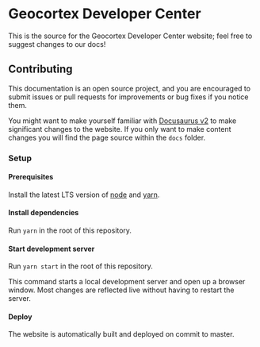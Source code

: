 # Geocortex Developer Center

This is the source for the Geocortex Developer Center website; feel free to suggest changes to our docs!

## Contributing

This documentation is an open source project, and you are encouraged to submit issues or pull requests for improvements or bug fixes if you notice them.

You might want to make yourself familiar with [Docusaurus v2](https://v2.docusaurus.io/) to make significant changes to the website. If you only want to make content changes you will find the page source within the `docs` folder.

### Setup

#### Prerequisites

Install the latest LTS version of [node](https://nodejs.org/) and [yarn](https://classic.yarnpkg.com/en/docs/install).

#### Install dependencies

Run `yarn` in the root of this repository.

#### Start development server

Run `yarn start` in the root of this repository.

This command starts a local development server and open up a browser window. Most changes are reflected live without having to restart the server.

#### Deploy

The website is automatically built and deployed on commit to master.
